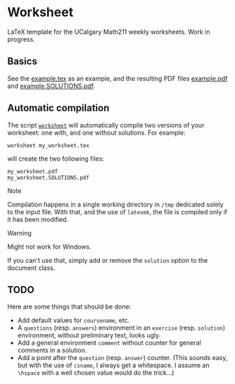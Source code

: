 # Worksheet

LaTeX template for the UCalgary Math211 weekly worksheets. Work in progress.

## Basics

See the [example.tex](/example/example.tex) as an example, and the resulting
PDF files [example.pdf](/example/example.pdf) and
[example.SOLUTIONS.pdf](/example/example.SOLUTIONS.pdf).

## Automatic compilation

The script [`worksheet`](/worksheet) will automatically compile two versions of your
worksheet: one with, and one without solutions. For example:

```
worksheet my_worksheet.tex
```

will create the two following files:
```
my_worksheet.pdf
my_worksheet.SOLUTIONS.pdf
```

> [!NOTE]  
> Compilation happens in a single working directory in `/tmp` dedicated solely
> to the input file. With that, and the use of `latexmk`, the file is compiled
> only if it has been modified.

> [!WARNING]  
> Might not work for Windows.

If you can't use that, simply add or remove the `solution` option to the
document class.

## TODO

Here are some things that should be done:

- Add default values for `coursename`, etc.
- A `questions` (resp. `answers`) environment in an `exercise` (resp.
  `solution`) environment, without preliminary text, looks ugly.
- Add a general environment `comment` without counter for general comments in a
  solution.
- Add a point after the `question` (resp. `answer`) counter. (This sounds easy,
  but with the use of `csname`, I always get a whitespace. I assume an
  `\hspace` with a well chosen value would do the trick...)
